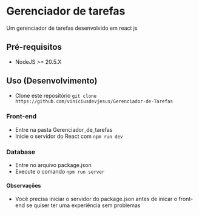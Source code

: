 # Gerenciador de tarefas
Um gerenciador de tarefas desenvolvido em react js

## Pré-requisitos
 - NodeJS >= 20.5.X
## Uso (Desenvolvimento)
- Clone este repositório ```git clone https://github.com/viniciusdevjesus/Gerenciador-de-Tarefas```

### Front-end
 - Entre na pasta Gerenciador_de_tarefas
 - Inicie o servidor do React com ```npm run dev```

### Database
 - Entre no arquivo package.json
 - Execute o comando ```npm run server```

#### Observações
 - Você precisa iniciar o servidor do package.json antes de inicar o front-end se quiser ter uma experiência sem problemas
